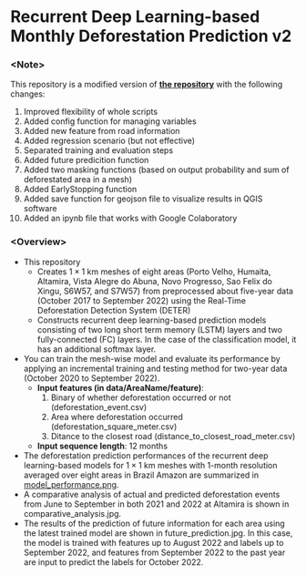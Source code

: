 # Recurrent Deep Learning-based Monthly Deforestation Prediction v2

### \<Note\>
This repository is a modified version of [**the repository**](https://github.com/aistairc/Recurrent_deep_learning_based_monthly_deforestation_prediction) with the following changes: <br/>
 1. Improved flexibility of whole scripts
 2. Added config function for managing variables
 3. Added new feature from road information
 4. Added regression scenario (but not effective)
 5. Separated training and evaluation steps
 6. Added future predicition function
 7. Added two masking functions (based on output probability and sum of deforestated area in a mesh)
 8. Added EarlyStopping function
 9. Added save function for geojson file to visualize results in QGIS software
 10. Added an ipynb file that works with Google Colaboratory <br/>

### \<Overview\>
- This repository
  - Creates $1\times1$ km meshes of eight areas (Porto Velho, Humaita, Altamira, Vista Alegre do Abuna, Novo Progresso, Sao Felix do Xingu, S6W57, and S7W57) from preprocessed about five-year data (October 2017 to September 2022) using the Real-Time Deforestation Detection System (DETER)
  - Constructs recurrent deep learning-based prediction models consisting of two long short term memory (LSTM) layers and two fully-connected (FC) layers. In the case of the classification model, it has an additional softmax layer.
- You can train the mesh-wise model and evaluate its performance by applying an incremental training and testing method for two-year data (October 2020 to September 2022).<br/>
  - __Input features (in data/AreaName/feature)__:
      1. Binary of whether deforestation occurred or not (deforestation_event.csv)
      2. Area where deforestation occurred (deforestation_square_meter.csv)
      3. Ditance to the closest road (distance_to_closest_road_meter.csv)<br />
  - __Input sequence length__: 12 months<br />
- The deforestation prediction performances of the recurrent deep learning-based models for $1\times1$ km meshes with 1-month resolution averaged over eight areas in Brazil Amazon are summarized in <a href="https://github.com/aistairc/Recurrent_deep_learning_based_monthly_deforestation_prediction_v2/blob/main/model_performance.png" target="_blank">model_performance.png</a>.
- A comparative analysis of actual and predicted deforestation events from June to September in both 2021 and 2022 at Altamira is shown in comparative_analysis.jpg.
- The results of the prediction of future information for each area using the latest trained model are shown in future_prediction.jpg. In this case, the model is trained with features up to August 2022 and labels up to September 2022, and features from September 2022 to the past year are input to predict the labels for October 2022.
